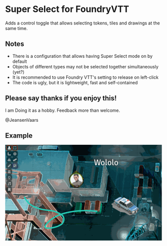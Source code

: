 # Super Select for FoundryVTT
Adds a control toggle that allows selecting tokens, tiles and drawings at the same time.

## Notes
* There is a configuration that allows having Super Select mode on by default
* Objects of different types may not be selected together simultaneously (yet?)
* It is recommended to use Foundry VTT's setting to release on left-click
* The code is ugly, but it is lightweight, fast and self-contained

## Please say thanks if you enjoy this!
I am Doing it as a hobby. Feedback more than welcome.

@JeansenVaars

## Example
![Example GIF](./example-1.gif)